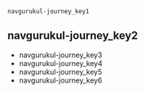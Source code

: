 ```ngMeta
navgurukul-journey_key1
```
## navgurukul-journey_key2
* navgurukul-journey_key3
* navgurukul-journey_key4
* navgurukul-journey_key5
* navgurukul-journey_key6
